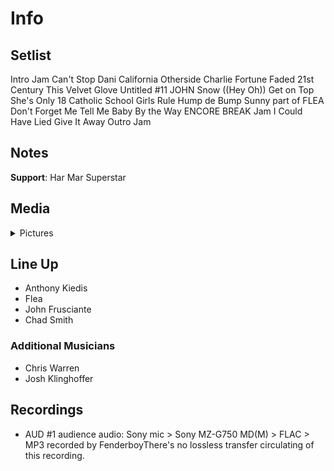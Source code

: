 # Info

## Setlist

Intro Jam
Can't Stop
Dani California
Otherside
Charlie
Fortune Faded
21st Century
This Velvet Glove
Untitled #11 JOHN
Snow ((Hey Oh))
Get on Top
She's Only 18
Catholic School Girls Rule
Hump de Bump
Sunny part of FLEA
Don't Forget Me
Tell Me Baby
By the Way
ENCORE BREAK
Jam
I Could Have Lied
Give It Away
Outro Jam

## Notes

**Support**: Har Mar Superstar

## Media 

<details>
  <summary>Pictures</summary>
  <!--<img alt="Setlist" title="Setlist" src="_.jpg" height="200" />
  <img alt="Clipping" title="Clipping" src="_.jpg" height="200" />
  <img alt="Flyer" title="Flyer" src="_.jpg" height="200" />-->
</details>

## Line Up

* Anthony Kiedis
* Flea
* John Frusciante
* Chad Smith

### Additional Musicians

* Chris Warren  
* Josh Klinghoffer

## Recordings

* AUD #1 audience audio: Sony mic > Sony MZ-G750 MD(M) > FLAC > MP3 recorded by FenderboyThere's no lossless transfer circulating of this recording.
